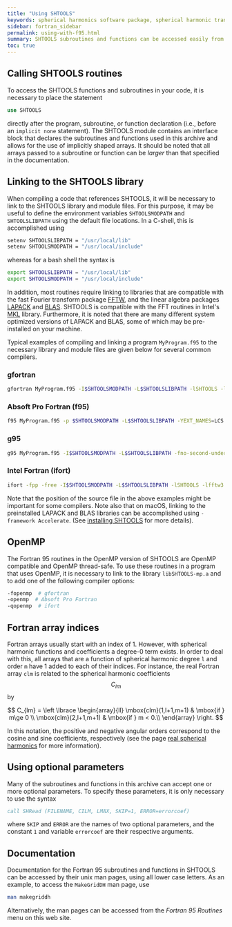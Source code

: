 ```yaml
---
title: "Using SHTOOLS"
keywords: spherical harmonics software package, spherical harmonic transform, legendre functions, multitaper spectral analysis, fortran, Python, gravity, magnetic field
sidebar: fortran_sidebar
permalink: using-with-f95.html
summary: SHTOOLS subroutines and functions can be accessed easily from any Fortran 95 program. It is only necessary to use the SHTOOLS module and link to the compiled archive.
toc: true
---
```


## Calling SHTOOLS routines

To access the SHTOOLS functions and subroutines in your code, it is necessary to place the statement
```fortran
use SHTOOLS
```
directly after the program, subroutine, or function declaration (i.e., before an `implicit none` statement). The SHTOOLS module contains an interface block that declares the subroutines and functions used in this archive and allows for the use of implicitly shaped arrays. It should be noted that all arrays passed to a subroutine or function can be *larger* than that specified in the documentation.

## Linking to the SHTOOLS library

When compiling a code that references SHTOOLS, it will be necessary to link to the SHTOOLS library and module files. For this purpose, it may be useful to define the environment variables `SHTOOLSMODPATH` and `SHTOOLSLIBPATH` using the default file locations. In a C-shell, this is accomplished using
```bash
setenv SHTOOLSLIBPATH = "/usr/local/lib"
setenv SHTOOLSMODPATH = "/usr/local/include"
```
whereas for a bash shell the syntax is
```bash
export SHTOOLSLIBPATH = "/usr/local/lib"
export SHTOOLSMODPATH = "/usr/local/include"
```
In addition, most routines require linking to libraries that are compatible with the fast Fourier transform package [FFTW](http://www.fftw.org), and the linear algebra packages [LAPACK](https://www.netlib.org/lapack/) and [BLAS](https://www.netlib.org/blas/). SHTOOLS is compatible with the FFT routines in Intel's [MKL](https://software.intel.com/en-us/mkl) library. Furthermore, it is noted that there are many different system optimized versions of LAPACK and BLAS, some of which may be pre-installed on your machine.

Typical examples of compiling and linking a program `MyProgram.f95` to the necessary library and module files are given below for several common compilers.

### gfortran
```bash
gfortran MyProgram.f95 -I$SHTOOLSMODPATH -L$SHTOOLSLIBPATH -lSHTOOLS -lfftw3 -lm -llapack -lblas -O3 -m64 -o MyProgram
```

### Absoft Pro Fortran (f95)
```bash
f95 MyProgram.f95 -p $SHTOOLSMODPATH -L$SHTOOLSLIBPATH -YEXT_NAMES=LCS -YEXT_SFX=_ -lSHTOOLS -lfftw3 -lm -llapack -lblas -O3 -m64 -o MyProgram
```

### g95
```bash
g95 MyProgram.f95 -I$SHTOOLSMODPATH -L$SHTOOLSLIBPATH -fno-second-underscore -lSHTOOLS -lfftw3 -lm -llapack -lblas -O3 -m64 -o MyProgram
```

### Intel Fortran (ifort)
```bash
ifort -fpp -free -I$SHTOOLSMODPATH -L$SHTOOLSLIBPATH -lSHTOOLS -lfftw3 -lm -llapack -lblas -O3 -m64 -Tf MyProgram.f95 -o MyProgram
```
Note that the position of the source file in the above examples might be important for some compilers. Note also that on macOS, linking to the preinstalled LAPACK and BLAS libraries can be accomplished using `-framework Accelerate`. (See [installing SHTOOLS](installing-fortran.html) for more details).

## OpenMP
The Fortran 95 routines in the OpenMP version of SHTOOLS are OpenMP compatible and OpenMP thread-safe. To use these routines in a program that uses OpenMP, it is necessary to link to the library `libSHTOOLS-mp.a` and to add one of the following compiler options:
```bash
-fopenmp  # gfortran
-openmp  # Absoft Pro Fortran
-qopenmp  # ifort
```

## Fortran array indices
Fortran arrays usually start with an index of 1. However, with spherical harmonic functions and coefficients a degree-0 term exists. In order to deal with this, all arrays that are a function of spherical harmonic degree `l` and order `m` have 1 added to each of their indices. For instance, the real Fortran array `clm` is related to the spherical harmonic coefficients $$C_{lm}$$ by

$$ C_{lm} = \left \lbrace
\begin{array}{ll}
\mbox{clm}(1,l+1,m+1)  & \mbox{if } m\ge 0 \\
\mbox{clm}(2,l+1,m+1)  & \mbox{if } m < 0.\\
\end{array}
\right. $$

In this notation, the positive and negative angular orders correspond to the cosine and sine coefficients, respectively (see the page [real spherical harmonics](real-spherical-harmonics.html) for more information).

## Using optional parameters
Many of the subroutines and functions in this archive can accept one or more optional parameters. To specify these parameters, it is only necessary to use the syntax
```fortran
call SHRead (FILENAME, CILM, LMAX, SKIP=1, ERROR=errorcoef)
```
where `SKIP` and `ERROR` are the names of two optional parameters, and the constant `1` and variable `errorcoef` are their respective arguments.

## Documentation

Documentation for the Fortran 95 subroutines and functions in SHTOOLS can be accessed by their unix man pages, using all lower case letters. As an example, to access the `MakeGridDH` man page, use
```bash
man makegriddh
```
Alternatively, the man pages can be accessed from the *Fortran 95 Routines* menu on this web site.
